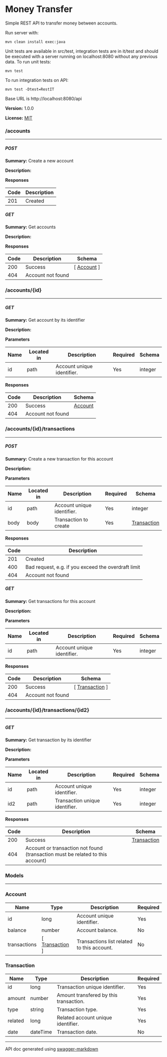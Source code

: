 
Money Transfer
==============
Simple REST API to transfer money between accounts.

Run server with:
```
mvn clean install exec:java
```

Unit tests are available in src/test, integration tests are in it/test and should be executed with a server running on localhost:8080 without any previous data.
To run unit tests:
```
mvn test
```
To run integration tests on API:
```
mvn test -Dtest=RestIT
```

Base URL is http://localhost:8080/api

**Version:** 1.0.0

**License:** [MIT](https://opensource.org/licenses/mit-license.php)

### /accounts
---
##### ***POST***
**Summary:** Create a new account

**Description:** 

**Responses**

| Code | Description |
| ---- | ----------- |
| 201 | Created |

##### ***GET***
**Summary:** Get accounts

**Description:** 

**Responses**

| Code | Description | Schema |
| ---- | ----------- | ------ |
| 200 | Success | [ [Account](#account) ] |
| 404 | Account not found |

### /accounts/{id}
---
##### ***GET***
**Summary:** Get account by its identifier

**Description:** 

**Parameters**

| Name | Located in | Description | Required | Schema |
| ---- | ---------- | ----------- | -------- | ---- |
| id | path | Account unique identifier. | Yes | integer |

**Responses**

| Code | Description | Schema |
| ---- | ----------- | ------ |
| 200 | Success | [Account](#account) |
| 404 | Account not found |

### /accounts/{id}/transactions
---
##### ***POST***
**Summary:** Create a new transaction for this account

**Description:** 

**Parameters**

| Name | Located in | Description | Required | Schema |
| ---- | ---------- | ----------- | -------- | ---- |
| id | path | Account unique identifier. | Yes | integer |
| body | body | Transaction to create | Yes | [Transaction](#transaction) |

**Responses**

| Code | Description |
| ---- | ----------- |
| 201 | Created |
| 400 | Bad request, e.g. if you exceed the overdraft limit |
| 404 | Account not found |

##### ***GET***
**Summary:** Get transactions for this account

**Description:** 

**Parameters**

| Name | Located in | Description | Required | Schema |
| ---- | ---------- | ----------- | -------- | ---- |
| id | path | Account unique identifier. | Yes | integer |

**Responses**

| Code | Description | Schema |
| ---- | ----------- | ------ |
| 200 | Success | [ [Transaction](#transaction) ] |
| 404 | Account not found |

### /accounts/{id}/transactions/{id2}
---
##### ***GET***
**Summary:** Get transaction by its identifier

**Description:** 

**Parameters**

| Name | Located in | Description | Required | Schema |
| ---- | ---------- | ----------- | -------- | ---- |
| id | path | Account unique identifier. | Yes | integer |
| id2 | path | Transaction unique identifier. | Yes | integer |

**Responses**

| Code | Description | Schema |
| ---- | ----------- | ------ |
| 200 | Success | [Transaction](#transaction) |
| 404 | Account or transaction not found (transaction must be related to this account) |

### Models
---

### Account  

| Name | Type | Description | Required |
| ---- | ---- | ----------- | -------- |
| id | long | Account unique identifier. | Yes |
| balance | number | Account balance. | No |
| transactions | [ [Transaction](#transaction) ] | Transactions list related to this account. | No |

### Transaction  

| Name | Type | Description | Required |
| ---- | ---- | ----------- | -------- |
| id | long | Transaction unique identifier. | Yes |
| amount | number | Amount transfered by this transaction. | Yes |
| type | string | Transaction type. | Yes |
| related | long | Related account unique identifier. | Yes |
| date | dateTime | Transaction date. | No |


---
API doc generated using [swagger-markdown](https://github.com/syroegkin/swagger-markdown)
